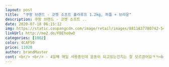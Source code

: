 ```yaml
---
layout: post 
title:  "쿠팡 브랜드 - 코멧 소프트 훌라후프 1.2kg, 퍼플 + 브라운" 
description: 쿠팡 브랜드 - 코멧 소프트 ..
date: 2020-07-18 06:15:12 
img: https://static.coupangcdn.com/image/retail/images/8811837780742-542eec00-5f2f-4ee4-bf26-693f53e69dba.jpg 
linkUrl: http://me2.do/FBEho0wD 
categories: [1002] 
color: 4CAF50 
price: 11020 
author: brandMaster 
cont: <br/> <br/> - 4일째 매일 사용중인데 운동이 되고있는건지는 잘 모르겠어요ㅋㅋ<br/><br/> - 둘레 길이는 84cm와 100cm 둘다 사용 가능하다고 해서 저는 하나 빼고 5개만 연결했어요.<br/><br/><br/> - 연결은 암수 다른 쪽에 맞춰서 딱! 소리나게 끼우면 되구요, 분리는 사진에도 보이듯이 네모 버튼 그림이 한쪽 부분에 다 그려져 있어서 거기를 누르고 빼면 되요.<br/><br/><br/> - 재질은 말랑말랑한 재질이라 특별히 다칠염려는 없는데, 말랑한 재질이라 혹시 날카로운 곳에 쎄게 부딪히면 찢어질수는 있겠네요.<br/><br/><br/> - 특별한 냄새같은건 전혀 없었어요.<br/> 받자마자 바로 사용하고 거실에 뒀는데도 괜찮았어요.<br/><br/><br/> - 포장은 6개가 다 분리되어 통안에 들어있어서 부피가 작아서 좋았어요.<br/> 사용 안할때는 보관하기 편리할 것 같아요.<br/><br/>1.<br/>2키로라고해서 무거울까봐 걱정했는데... <br/><br/>1.<br/>5키로도 있던데 1.<br/>2키로 보다 더 무거운건 왠지 아파서 못할거 같아서 오히려 가벼운쪽으로 선택했구요, 무게는 잘 선택한거 같아요.<br/> 적어도 제 경우에는요<br/>2.<br/> 분리 합체가 가능하여 이동시 편리<br/>3.<br/> NBR부드러운 소재를 이용하여 고통스럽지 않고 효과적으로 즐겁게 운동<br/>4.<br/> 무겁지 않은 적당한 무게<br/>5.<br/> 훌라후프 제품 중 우수함<br/>84cm로 안사길 잘했어요.<br/><br/>₩ 10.<br/>990<br/><br/> 
---
```

 